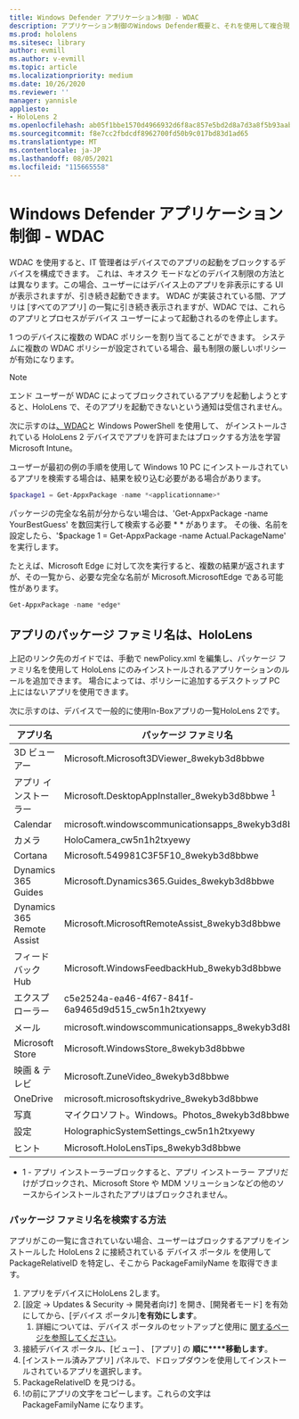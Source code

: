 ```yaml
---
title: Windows Defender アプリケーション制御 - WDAC
description: アプリケーション制御のWindows Defender概要と、それを使用して複合現実デバイスのHoloLensする方法について説明します。
ms.prod: hololens
ms.sitesec: library
author: evmill
ms.author: v-evmill
ms.topic: article
ms.localizationpriority: medium
ms.date: 10/26/2020
ms.reviewer: ''
manager: yannisle
appliesto:
- HoloLens 2
ms.openlocfilehash: ab05f1bbe1570d4966932d6f8ac857e5bd2d8a7d3a8f5b93aaba0335eda05b01
ms.sourcegitcommit: f8e7cc2fbdcdf8962700fd50b9c017bd83d1ad65
ms.translationtype: MT
ms.contentlocale: ja-JP
ms.lasthandoff: 08/05/2021
ms.locfileid: "115665558"
---
```

# <a name="windows-defender-application-control---wdac"></a>Windows Defender アプリケーション制御 - WDAC

WDAC を使用すると、IT 管理者はデバイスでのアプリの起動をブロックするデバイスを構成できます。 これは、キオスク モードなどのデバイス制限の方法とは異なります。この場合、ユーザーにはデバイス上のアプリを非表示にする UI が表示されますが、引き続き起動できます。 WDAC が実装されている間、アプリは [すべてのアプリ] の一覧に引き続き表示されますが、WDAC では、これらのアプリとプロセスがデバイス ユーザーによって起動されるのを停止します。

1 つのデバイスに複数の WDAC ポリシーを割り当てることができます。 システムに複数の WDAC ポリシーが設定されている場合、最も制限の厳しいポリシーが有効になります。 

> [!NOTE]
> エンド ユーザーが WDAC によってブロックされているアプリを起動しようとすると、HoloLens で、そのアプリを起動できないという通知は受信されません。

次に示すのは[、WDAC](/mem/intune/configuration/custom-profile-hololens)と Windows PowerShell を使用して、 がインストールされている HoloLens 2 デバイスでアプリを許可またはブロックする方法を学習Microsoft Intune。

ユーザーが最初の例の手順を使用して Windows 10 PC にインストールされているアプリを検索する場合は、結果を絞り込む必要がある場合があります。

```powershell
$package1 = Get-AppxPackage -name *<applicationname>*
``` 

パッケージの完全な名前が分からない場合は、'Get-AppxPackage -name YourBestGuess' を数回実行して検索する必要 \* \* があります。 その後、名前を設定したら、'$package 1 = Get-AppxPackage -name Actual.PackageName' を実行します。

たとえば、Microsoft Edge に対して次を実行すると、複数の結果が返されますが、その一覧から、必要な完全な名前が Microsoft.MicrosoftEdge である可能性があります。

```powershell
Get-AppxPackage -name *edge*
``` 

## <a name="package-family-names-for-apps-on-hololens"></a>アプリのパッケージ ファミリ名は、HoloLens

上記のリンク先のガイドでは、手動で newPolicy.xml を編集し、パッケージ ファミリ名を使用して HoloLens にのみインストールされるアプリケーションのルールを追加できます。 場合によっては、ポリシーに追加するデスクトップ PC 上にはないアプリを使用できます。

次に示すのは、デバイスで一般的に使用In-Boxアプリの一覧HoloLens 2です。

| アプリ名                   | パッケージ ファミリ名                                |
|----------------------------|----------------------------------------------------|
| 3D ビューアー                  | Microsoft.Microsoft3DViewer_8wekyb3d8bbwe          |
| アプリ インストーラー              | Microsoft.DesktopAppInstaller_8wekyb3d8bbwe <sup>1</sup>         |
| Calendar                   | microsoft.windowscommunicationsapps_8wekyb3d8bbwe  |
| カメラ                     | HoloCamera_cw5n1h2txyewy                           |
| Cortana                    | Microsoft.549981C3F5F10_8wekyb3d8bbwe              |
| Dynamics 365 Guides        | Microsoft.Dynamics365.Guides_8wekyb3d8bbwe         |
| Dynamics 365 Remote Assist | Microsoft.MicrosoftRemoteAssist_8wekyb3d8bbwe      |
| フィードバック Hub               | Microsoft.WindowsFeedbackHub_8wekyb3d8bbwe         |
| エクスプローラー              | c5e2524a-ea46-4f67-841f-6a9465d9d515_cw5n1h2txyewy |
| メール                       | microsoft.windowscommunicationsapps_8wekyb3d8bbwe  |
| Microsoft Store            | Microsoft.WindowsStore_8wekyb3d8bbwe               |
| 映画 & テレビ                | Microsoft.ZuneVideo_8wekyb3d8bbwe                  |
| OneDrive                   | microsoft.microsoftskydrive_8wekyb3d8bbwe          |
| 写真                     | マイクロソフト。Windows。Photos_8wekyb3d8bbwe             |
| 設定                   | HolographicSystemSettings_cw5n1h2txyewy            |
| ヒント                       | Microsoft.HoloLensTips_8wekyb3d8bbwe               |

- 1 - アプリ インストーラーブロックすると、アプリ インストーラー アプリだけがブロックされ、Microsoft Store や MDM ソリューションなどの他のソースからインストールされたアプリはブロックされません。

### <a name="how-to-find-a-package-family-name"></a>パッケージ ファミリ名を検索する方法

アプリがこの一覧に含されていない場合、ユーザーはブロックするアプリをインストールした HoloLens 2 に接続されている デバイス ポータル を使用して PackageRelativeID を特定し、そこから PackageFamilyName を取得できます。

1. アプリをデバイスにHoloLens 2します。 
1. [設定 -> Updates & Security -> 開発者向け] を開き、[開発者モード] を有効にしてから、[デバイス ポータル]**を有効にします**。 
    1. 詳細については、デバイス ポータルのセットアップと使用に [関するページを参照してください](/windows/mixed-reality/develop/platform-capabilities-and-apis/using-the-windows-device-portal)。
1. 接続デバイス ポータル、[ビュー] 、 [アプリ] の **順に****移動します**。 
1. [インストール済みアプリ] パネルで、ドロップダウンを使用してインストールされているアプリを選択します。 
1. PackageRelativeID を見つける。 
1. !の前にアプリの文字をコピーします。これらの文字は PackageFamilyName になります。


